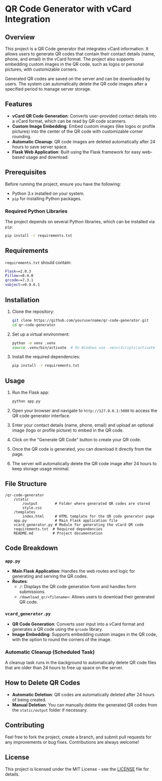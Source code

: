 # QR Code Generator with vCard Integration

## Overview

This project is a QR Code generator that integrates vCard information. It allows users to generate QR codes that contain their contact details (name, phone, and email) in the vCard format. The project also supports embedding custom images in the QR code, such as logos or personal pictures, with customizable corners.

Generated QR codes are saved on the server and can be downloaded by users. The system can automatically delete the QR code images after a specified period to manage server storage.

## Features

- **vCard QR Code Generation**: Converts user-provided contact details into a vCard format, which can be read by QR code scanners.
- **Custom Image Embedding**: Embed custom images (like logos or profile pictures) into the center of the QR code with customizable corner rounding.
- **Automatic Cleanup**: QR code images are deleted automatically after 24 hours to save server space.
- **Flask Web Application**: Built using the Flask framework for easy web-based usage and download.

## Prerequisites

Before running the project, ensure you have the following:

- Python 3.x installed on your system.
- `pip` for installing Python packages.

### Required Python Libraries

The project depends on several Python libraries, which can be installed via `pip`:

```bash
pip install -r requirements.txt
```

## Requirements

`requirements.txt` should contain:
```bash
Flask==2.0.3
Pillow==8.4.0
qrcode==7.3.1
vobject==0.9.6.1
```
## Installation

1. Clone the repository:

    ```bash
    git clone https://github.com/yourusername/qr-code-generator.git
    cd qr-code-generator
    ```

2. Set up a virtual environment:

    ```bash
    python -m venv .venv
    source .venv/bin/activate  # On Windows use .venv\Scripts\activate
    ```

3. Install the required dependencies:

    ```bash
    pip install -r requirements.txt
    ```

## Usage

1. Run the Flask app:

    ```bash
    python app.py
    ```

2. Open your browser and navigate to `http://127.0.0.1:5000` to access the QR code generator interface.

3. Enter your contact details (name, phone, email) and upload an optional image (logo or profile picture) to embed in the QR code.

4. Click on the "Generate QR Code" button to create your QR code.

5. Once the QR code is generated, you can download it directly from the page.

6. The server will automatically delete the QR code image after 24 hours to keep storage usage minimal.

## File Structure

```text
/qr-code-generator
    /static
        /output        # Folder where generated QR codes are stored
        style.css
    /templates
        index.html     # HTML template for the QR code generator page
    app.py             # Main Flask application file
    vcard_generator.py # Module for generating the vCard QR code
    requirements.txt  # Required dependencies
    README.md         # Project documentation
```

## Code Breakdown

### `app.py`
- **Main Flask Application**: Handles the web routes and logic for generating and serving the QR codes.
- **Routes**:
    - `/`: Displays the QR code generation form and handles form submissions.
    - `/download_qr/<filename>`: Allows users to download their generated QR code.

### `vcard_generator.py`
- **QR Code Generation**: Converts user input into a vCard format and generates a QR code using the `qrcode` library.
- **Image Embedding**: Supports embedding custom images in the QR code, with the option to round the corners of the image.

### Automatic Cleanup (Scheduled Task)
A cleanup task runs in the background to automatically delete QR code files that are older than 24 hours to free up space on the server.

## How to Delete QR Codes

- **Automatic Deletion**: QR codes are automatically deleted after 24 hours of being created.
- **Manual Deletion**: You can manually delete the generated QR codes from the `static/output` folder if necessary.

## Contributing
Feel free to fork the project, create a branch, and submit pull requests for any improvements or bug fixes. Contributions are always welcome!

## License
This project is licensed under the MIT License - see the [LICENSE](LICENSE) file for details.

